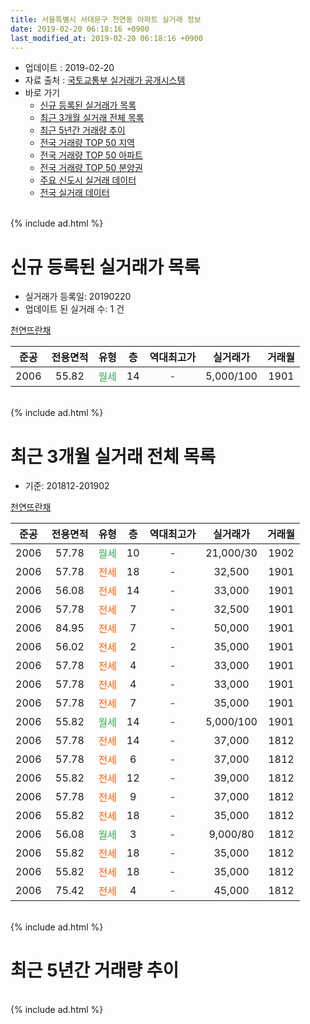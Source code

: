 ```yaml
---
title: 서울특별시 서대문구 천연동 아파트 실거래 정보
date: 2019-02-20 06:18:16 +0900
last_modified_at: 2019-02-20 06:18:16 +0900
---
```


* 업데이트 : 2019-02-20
* 자료 출처 : [국토교통부 실거래가 공개시스템](http://rt.molit.go.kr)
* 바로 가기
    * [신규 등록된 실거래가 목록](#신규-등록된-실거래가-목록)
    * [최근 3개월 실거래 전체 목록](#최근-3개월-실거래-전체-목록)
    * [최근 5년간 거래량 추이](#최근-5년간-거래량-추이)
    * [전국 거래량 TOP 50 지역](https://inasie.github.io/apt-trade-info/최근-3개월-전국에서-가장-거래가-많이-발생한-지역)
    * [전국 거래량 TOP 50 아파트](https://inasie.github.io/apt-trade-info/최근-3개월-전국에서-가장-거래가-많이-발생한-아파트)
    * [전국 거래량 TOP 50 분양권](https://inasie.github.io/apt-trade-info/최근-3개월-전국에서-가장-거래가-많이-발생한-분양권)
    * [주요 신도시 실거래 데이터](https://inasie.github.io/apt-trade-info/주요-신도시)
    * [전국 실거래 데이터](https://inasie.github.io/apt-trade-info/전국)
<br>
{% include ad.html %}
<br>

# 신규 등록된 실거래가 목록
* 실거래가 등록일: 20190220
* 업데이트 된 실거래 수: 1 건


[천연뜨란채](https://search.naver.com/search.naver?query=%EC%84%9C%EC%9A%B8%ED%8A%B9%EB%B3%84%EC%8B%9C+%EC%84%9C%EB%8C%80%EB%AC%B8%EA%B5%AC+%EC%B2%9C%EC%97%B0%EB%8F%99+%EC%B2%9C%EC%97%B0%EB%9C%A8%EB%9E%80%EC%B1%84)

|준공|전용면적|유형|층|역대최고가|실거래가|거래월|
|:---:|:---:|:---:|:---:|:---:|:---:|:---:|
|2006|55.82|<span style="color:#34a853">월세</span>|14|<span style="color:#444444">-</span>|5,000/100|1901|


<br>
{% include ad.html %}
<br>

# 최근 3개월 실거래 전체 목록
* 기준: 201812-201902


[천연뜨란채](https://search.naver.com/search.naver?query=%EC%84%9C%EC%9A%B8%ED%8A%B9%EB%B3%84%EC%8B%9C+%EC%84%9C%EB%8C%80%EB%AC%B8%EA%B5%AC+%EC%B2%9C%EC%97%B0%EB%8F%99+%EC%B2%9C%EC%97%B0%EB%9C%A8%EB%9E%80%EC%B1%84)

|준공|전용면적|유형|층|역대최고가|실거래가|거래월|
|:---:|:---:|:---:|:---:|:---:|:---:|:---:|
|2006|57.78|<span style="color:#34a853">월세</span>|10|<span style="color:#444444">-</span>|21,000/30|1902|
|2006|57.78|<span style="color:#ff5a00">전세</span>|18|<span style="color:#444444">-</span>|32,500|1901|
|2006|56.08|<span style="color:#ff5a00">전세</span>|14|<span style="color:#444444">-</span>|33,000|1901|
|2006|57.78|<span style="color:#ff5a00">전세</span>|7|<span style="color:#444444">-</span>|32,500|1901|
|2006|84.95|<span style="color:#ff5a00">전세</span>|7|<span style="color:#444444">-</span>|50,000|1901|
|2006|56.02|<span style="color:#ff5a00">전세</span>|2|<span style="color:#444444">-</span>|35,000|1901|
|2006|57.78|<span style="color:#ff5a00">전세</span>|4|<span style="color:#444444">-</span>|33,000|1901|
|2006|57.78|<span style="color:#ff5a00">전세</span>|4|<span style="color:#444444">-</span>|33,000|1901|
|2006|57.78|<span style="color:#ff5a00">전세</span>|7|<span style="color:#444444">-</span>|35,000|1901|
|2006|55.82|<span style="color:#34a853">월세</span>|14|<span style="color:#444444">-</span>|5,000/100|1901|
|2006|57.78|<span style="color:#ff5a00">전세</span>|14|<span style="color:#444444">-</span>|37,000|1812|
|2006|57.78|<span style="color:#ff5a00">전세</span>|6|<span style="color:#444444">-</span>|37,000|1812|
|2006|55.82|<span style="color:#ff5a00">전세</span>|12|<span style="color:#444444">-</span>|39,000|1812|
|2006|57.78|<span style="color:#ff5a00">전세</span>|9|<span style="color:#444444">-</span>|37,000|1812|
|2006|55.82|<span style="color:#ff5a00">전세</span>|18|<span style="color:#444444">-</span>|35,000|1812|
|2006|56.08|<span style="color:#34a853">월세</span>|3|<span style="color:#444444">-</span>|9,000/80|1812|
|2006|55.82|<span style="color:#ff5a00">전세</span>|18|<span style="color:#444444">-</span>|35,000|1812|
|2006|55.82|<span style="color:#ff5a00">전세</span>|18|<span style="color:#444444">-</span>|35,000|1812|
|2006|75.42|<span style="color:#ff5a00">전세</span>|4|<span style="color:#444444">-</span>|45,000|1812|


<br>
{% include ad.html %}
<br>

# 최근 5년간 거래량 추이


<div style="width:100%;">
    <canvas id="deal_progress" height="200"></canvas>
</div>

<script>
new Chart(document.getElementById("deal_progress"), {
    type: 'line',
    data: {
        labels: ['201402','201403','201404','201405','201406','201407','201408','201409','201410','201411','201412','201501','201502','201503','201504','201505','201506','201507','201508','201509','201510','201511','201512','201601','201602','201603','201604','201605','201606','201607','201608','201609','201610','201611','201612','201701','201702','201703','201704','201705','201706','201707','201708','201709','201710','201711','201712','201801','201802','201803','201804','201805','201806','201807','201808','201809','201810','201811','201812','201901','201902'],
        datasets: [{
            label: '매매',
            pointRadius: 1,
            data: [5, 7, 10, 9, 5, 13, 12, 5, 8, 3, 7, 12, 6, 14, 14, 5, 6, 8, 7, 9, 8, 2, 2, 5, 5, 7, 6, 2, 10, 2, 5, 7, 12, 8, 7, 2, 5, 3, 1, 9, 6, 10, 8, 4, 11, 11, 9, 6, 10, 5, 6, 1, 7, 2, 3, 10, 2, 3, 0, 0, 0],
            borderColor: "rgba(255, 201, 14, 1)",
            backgroundColor: "rgba(255, 201, 14, 0.5)",
            fill: false,
            lineTension: 0
        },{
            label: '전월세',
            pointRadius: 1,
            data: [10, 15, 16, 14, 17, 15, 2, 10, 10, 10, 3, 5, 5, 9, 6, 5, 5, 8, 6, 10, 8, 7, 13, 10, 11, 3, 14, 10, 14, 7, 10, 8, 8, 5, 10, 17, 8, 10, 7, 10, 4, 16, 8, 11, 6, 5, 8, 11, 10, 14, 11, 9, 10, 8, 9, 10, 12, 8, 9, 9, 1],
            borderColor: "rgba(0, 141, 185, 1)",
            backgroundColor: "rgba(0, 141, 185, 0.5)",
            fill: false,
            lineTension: 0
        }
        ]
    },
    options: {
        responsive: true,
        title: {
            display: false
        },
        tooltips: {
            mode: 'index',
            intersect: false
        },
        hover: {
            mode: 'nearest',
            intersect: true
        },
        scales: {
            xAxes: [{
                display: true,
                scaleLabel: {
                    display: true,
                    labelString: '년/월'
                }
            }],
            yAxes: [{
                display: true,
                ticks: {
                    suggestedMin: 0,
                },
                scaleLabel: {
                    display: true,
                    labelString: '실거래 수'
                }
            }]
        }
    }
});

</script>


<br>
{% include ad.html %}
<br>

